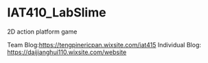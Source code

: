 # IAT410_LabSlime
2D action platform game

Team Blog:https://tengpinericpan.wixsite.com/iat415
Individual Blog: https://daijianghui110.wixsite.com/website
